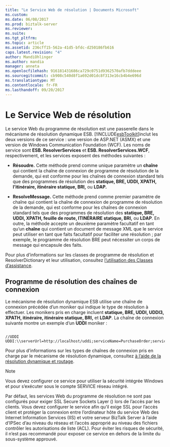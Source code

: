 ```yaml
---
title: "Le Service Web de résolution | Documents Microsoft"
ms.custom: 
ms.date: 06/08/2017
ms.prod: biztalk-server
ms.reviewer: 
ms.suite: 
ms.tgt_pltfrm: 
ms.topic: article
ms.assetid: 236cff15-562a-41d5-bfdc-d250186fb616
caps.latest.revision: "4"
author: MandiOhlinger
ms.author: mandia
manager: anneta
ms.openlocfilehash: 916181431686ca729c0751d9362570afb7dddeee
ms.sourcegitcommit: cb908c540d8f1a692d01dc8f313e16cb4b4e696d
ms.translationtype: MT
ms.contentlocale: fr-FR
ms.lasthandoff: 09/20/2017
---
```

# <a name="the-resolver-web-service"></a>Le Service Web de résolution
Le service Web du programme de résolution est une passerelle dans le mécanisme de résolution dynamique ESB. [!INCLUDE[esbToolkit](../includes/esbtoolkit-md.md)]inclut les deux versions de ce service : une version de ASP.NET (ASMX) et une version de Windows Communication Foundation (WCF). Les noms de service sont **ESB. ResolverServices** et **ESB. ResolverServices.WCF**, respectivement, et les services exposent des méthodes suivantes :  
  
-   **Résoudre.** Cette méthode prend comme unique paramètre un **chaîne** qui contient la chaîne de connexion de programme de résolution de la demande, qui est conforme pour les chaînes de connexion standard tels que des programmes de résolution des **statique, BRE, UDDI, XPATH, l’itinéraire, itinéraire statique, BRI,** ou **LDAP.**  
  
-   **ResolveMessage.** Cette méthode prend comme premier paramètre de chaîne qui contient la chaîne de connexion de programme de résolution de la demande, qui est conforme pour les chaînes de connexion standard tels que des programmes de résolution des **statique, BRE, UDDI, XPATH, feuille de route, ITINÉRAIRE statique, BRI,** ou **LDAP**. En outre, la méthode accepte un deuxième paramètre facultatif en tant qu’un **chaîne** qui contient un document de message XML que le service peut utiliser en tant que faits facultatif pour faciliter une résolution ; par exemple, le programme de résolution BRE peut nécessiter un corps de message qui encapsule des faits.  
  
 Pour plus d’informations sur les classes de programme de résolution et ResolverDictionary et leur utilisation, consultez [l’utilisation des Classes d’assistance](../esb-toolkit/using-the-helper-classes.md).  
  
## <a name="resolver-connection-strings"></a>Programme de résolution des chaînes de connexion  
 Le mécanisme de résolution dynamique ESB utilise une chaîne de connexion précédée d’un moniker qui indique le type de résolution à effectuer. Les monikers pris en charge incluent **statique, BRE, UDDI, UDDI3, XPATH, itinéraire, itinéraire statique, BRI,** et **LDAP**. La chaîne de connexion suivante montre un exemple d’un **UDDI** moniker :  
  
```  
  
//UDDI  
UDDI:\\serverUrl=http://localhost/uddi;serviceName=PurchaseOrder;serviceProvider=Microsoft.Practices.ESB  
```  
  
 Pour plus d’informations sur les types de chaînes de connexion pris en charge par le mécanisme de résolution dynamique, consultez [à l’aide de la résolution dynamique et routage](../esb-toolkit/using-dynamic-resolution-and-routing.md).  
  
> [!NOTE]
>  Vous devez configurer ce service pour utiliser la sécurité intégrée Windows et pour s’exécuter sous le compte SERVICE réseau intégré.  
>   
>  Par défaut, les services Web du programme de résolution ne sont pas configurés pour exiger SSL Secure Sockets Layer () lors de l’accès par les clients. Vous devez configurer le service afin qu’il exige SSL pour l’accès client et protéger la connexion entre l’ordinateur hôte du service Web des Internet Information Services (IIS) et votre serveur BizTalk Server à l’aide d’IPSec d’au niveau du réseau et l’accès approprié au niveau des fichiers contrôler les autorisations de liste (ACL). Pour éviter les risques de sécurité, il n’est pas recommandé pour exposer ce service en dehors de la limite du sous-système approuvé.